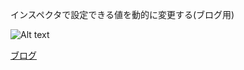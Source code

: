 インスペクタで設定できる値を動的に変更する(ブログ用)

![Alt text](http://cdn-ak.f.st-hatena.com/images/fotolife/k/kan_kikuchi/20141221/20141221152840.png)

[ブログ](http://kan-kikuchi.hatenablog.com/entry/InspectorEx"ブログ")
